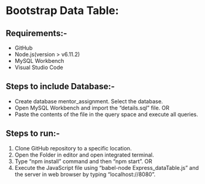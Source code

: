 
# Bootstrap Data Table:

## Requirements:-
-	GitHub
-	Node.js(version > v6.11.2)
-	MySQL Workbench
-	Visual Studio Code

## Steps to include Database:-
-	Create database mentor_assignment. Select the database.
-	Open MySQL Workbench and import the “details.sql” file.
                          OR
-	Paste the contents of the file in the query space and execute all queries.

## Steps to run:-
1.	Clone GitHub repository to a specific location.
2.	Open the Folder in editor and open integrated terminal.
3.	Type “npm install” command and then “npm start”.
                          OR
4.	Execute the JavaScript file using “babel-node Express_dataTable.js” and the server in web browser by typing “localhost://8080”.
